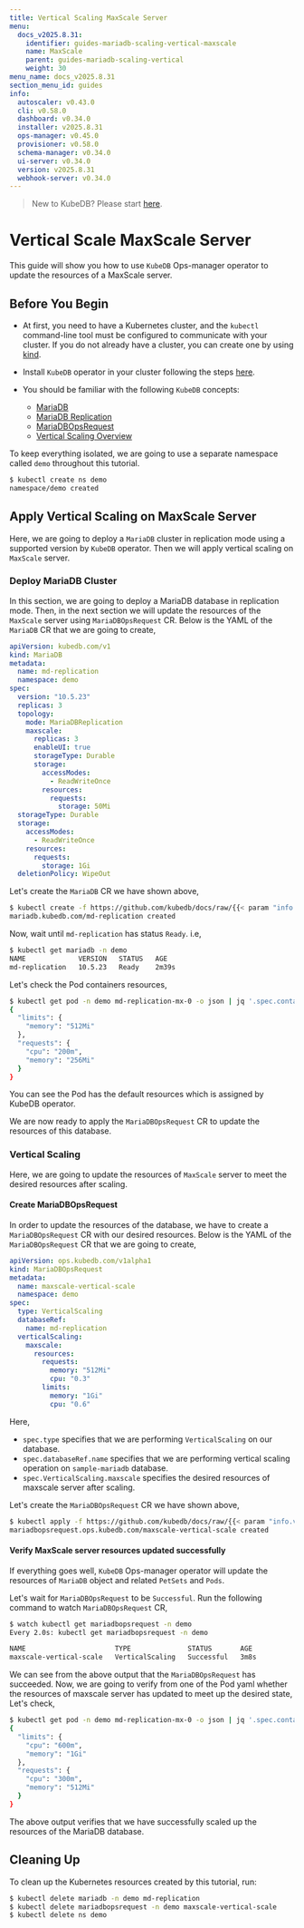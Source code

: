 ```yaml
---
title: Vertical Scaling MaxScale Server
menu:
  docs_v2025.8.31:
    identifier: guides-mariadb-scaling-vertical-maxscale
    name: MaxScale
    parent: guides-mariadb-scaling-vertical
    weight: 30
menu_name: docs_v2025.8.31
section_menu_id: guides
info:
  autoscaler: v0.43.0
  cli: v0.58.0
  dashboard: v0.34.0
  installer: v2025.8.31
  ops-manager: v0.45.0
  provisioner: v0.58.0
  schema-manager: v0.34.0
  ui-server: v0.34.0
  version: v2025.8.31
  webhook-server: v0.34.0
---
```


> New to KubeDB? Please start [here](/docs/v2025.8.31/README).

# Vertical Scale MaxScale Server

This guide will show you how to use `KubeDB` Ops-manager operator to update the resources of a MaxScale server.

## Before You Begin

- At first, you need to have a Kubernetes cluster, and the `kubectl` command-line tool must be configured to communicate with your cluster. If you do not already have a cluster, you can create one by using [kind](https://kind.sigs.k8s.io/docs/user/quick-start/).

- Install `KubeDB` operator in your cluster following the steps [here](/docs/v2025.8.31/setup/README).

- You should be familiar with the following `KubeDB` concepts:
    - [MariaDB](/docs/v2025.8.31/guides/mariadb/concepts/mariadb)
    - [MariaDB Replication](/docs/v2025.8.31/guides/mariadb/clustering/mariadb-replication)
    - [MariaDBOpsRequest](/docs/v2025.8.31/guides/mariadb/concepts/opsrequest)
    - [Vertical Scaling Overview](/docs/v2025.8.31/guides/mariadb/scaling/vertical-scaling/overview)

To keep everything isolated, we are going to use a separate namespace called `demo` throughout this tutorial.

```bash
$ kubectl create ns demo
namespace/demo created
```

## Apply Vertical Scaling on MaxScale Server

Here, we are going to deploy a  `MariaDB` cluster in replication mode using a supported version by `KubeDB` operator. Then we will apply vertical scaling on `MaxScale` server.

### Deploy MariaDB Cluster

In this section, we are going to deploy a MariaDB database in replication mode. Then, in the next section we will update the resources of the `MaxScale` server using `MariaDBOpsRequest` CR. Below is the YAML of the `MariaDB` CR that we are going to create,

```yaml
apiVersion: kubedb.com/v1
kind: MariaDB
metadata:
  name: md-replication
  namespace: demo
spec:
  version: "10.5.23"
  replicas: 3
  topology:
    mode: MariaDBReplication
    maxscale:
      replicas: 3
      enableUI: true
      storageType: Durable
      storage:
        accessModes:
          - ReadWriteOnce
        resources:
          requests:
            storage: 50Mi
  storageType: Durable
  storage:
    accessModes:
      - ReadWriteOnce
    resources:
      requests:
        storage: 1Gi
  deletionPolicy: WipeOut
```

Let's create the `MariaDB` CR we have shown above,

```bash
$ kubectl create -f https://github.com/kubedb/docs/raw/{{< param "info.version" >}}/docs/examples/mariadb/scaling/md-replication.yaml
mariadb.kubedb.com/md-replication created
```

Now, wait until `md-replication` has status `Ready`. i.e,

```bash
$ kubectl get mariadb -n demo
NAME             VERSION   STATUS   AGE
md-replication   10.5.23   Ready    2m39s
```

Let's check the Pod containers resources,

```bash
$ kubectl get pod -n demo md-replication-mx-0 -o json | jq '.spec.containers[].resources'
{
  "limits": {
    "memory": "512Mi"
  },
  "requests": {
    "cpu": "200m",
    "memory": "256Mi"
  }
}
```

You can see the Pod has the default resources which is assigned by KubeDB operator.

We are now ready to apply the `MariaDBOpsRequest` CR to update the resources of this database.

### Vertical Scaling

Here, we are going to update the resources of `MaxScale` server to meet the desired resources after scaling.

#### Create MariaDBOpsRequest

In order to update the resources of the database, we have to create a `MariaDBOpsRequest` CR with our desired resources. Below is the YAML of the `MariaDBOpsRequest` CR that we are going to create,

```yaml
apiVersion: ops.kubedb.com/v1alpha1
kind: MariaDBOpsRequest
metadata:
  name: maxscale-vertical-scale
  namespace: demo
spec:
  type: VerticalScaling
  databaseRef:
    name: md-replication
  verticalScaling:
    maxscale:
      resources:
        requests:
          memory: "512Mi"
          cpu: "0.3"
        limits:
          memory: "1Gi"
          cpu: "0.6"
```

Here,
- `spec.type` specifies that we are performing `VerticalScaling` on our database.
- `spec.databaseRef.name` specifies that we are performing vertical scaling operation on `sample-mariadb` database.
- `spec.VerticalScaling.maxscale` specifies the desired resources of maxscale server after scaling.

Let's create the `MariaDBOpsRequest` CR we have shown above,

```bash
$ kubectl apply -f https://github.com/kubedb/docs/raw/{{< param "info.version" >}}/docs/examples/mariadb/scaling/vertical-scaling/mx-vscale.yaml
mariadbopsrequest.ops.kubedb.com/maxscale-vertical-scale created
```

#### Verify MaxScale server resources updated successfully

If everything goes well, `KubeDB` Ops-manager operator will update the resources of `MariaDB` object and related `PetSets` and `Pods`.

Let's wait for `MariaDBOpsRequest` to be `Successful`.  Run the following command to watch `MariaDBOpsRequest` CR,

```bash
$ watch kubectl get mariadbopsrequest -n demo
Every 2.0s: kubectl get mariadbopsrequest -n demo 

NAME                      TYPE              STATUS       AGE
maxscale-vertical-scale   VerticalScaling   Successful   3m8s

```

We can see from the above output that the `MariaDBOpsRequest` has succeeded. Now, we are going to verify from one of the Pod yaml whether the resources of maxscale server has updated to meet up the desired state, Let's check,

```bash
$ kubectl get pod -n demo md-replication-mx-0 -o json | jq '.spec.containers[].resources'
{
  "limits": {
    "cpu": "600m",
    "memory": "1Gi"
  },
  "requests": {
    "cpu": "300m",
    "memory": "512Mi"
  }
}
```

The above output verifies that we have successfully scaled up the resources of the MariaDB database.

## Cleaning Up

To clean up the Kubernetes resources created by this tutorial, run:

```bash
$ kubectl delete mariadb -n demo md-replication
$ kubectl delete mariadbopsrequest -n demo maxscale-vertical-scale
$ kubectl delete ns demo
```
